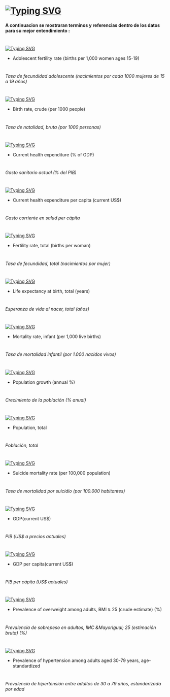 #
# [![Typing SVG](https://readme-typing-svg.demolab.com?font=Cinzel&size=35&pause=50000&color=6C29F7&width=500&lines=D+i+c+c+i+o+n+a+r+i+o)](https://git.io/typing-svg)


#### A continuacion se mostraran  terminos  y referencias dentro de los datos para su mejor entendimiento :
# 

[![Typing SVG](https://readme-typing-svg.demolab.com?font=Rye&pause=100000&color=F7F7F7&width=455&lines=SP.ADO.TFRT)](https://git.io/typing-svg)
- Adolescent fertility rate (births per 1,000 women ages 15-19)
#
###### Tasa de fecundidad adolescente (nacimientos por cada 1000 mujeres de 15 a 19 años)
#
[![Typing SVG](https://readme-typing-svg.demolab.com?font=Rye&pause=100000&color=F7F7F7&width=455&lines=SP.DYN.CBRT.IN)](https://git.io/typing-svg)
- Birth rate, crude (per 1000 people)
#
###### Tasa de natalidad, bruta (por 1000 personas)
#
[![Typing SVG](https://readme-typing-svg.demolab.com?font=Rye&pause=100000&color=F7F7F7&width=455&lines=SH.XPD.CHEX.GD.ZS)](https://git.io/typing-svg)
- Current health expenditure (% of GDP)
#
###### Gasto sanitario actual (% del PIB)
#
[![Typing SVG](https://readme-typing-svg.demolab.com?font=Rye&pause=100000&color=F7F7F7&width=455&lines=SH.XPD.CHEX.PC.CD)](https://git.io/typing-svg)
- Current health expenditure per capita (current US$)
#
###### Gasto corriente en salud per cápita
#
[![Typing SVG](https://readme-typing-svg.demolab.com?font=Rye&pause=100000&color=F7F7F7&width=455&lines=SP.DYN.TFRT.IN)](https://git.io/typing-svg)
- Fertility rate, total (births per woman)
#
###### Tasa de fecundidad, total (nacimientos por mujer)
#
[![Typing SVG](https://readme-typing-svg.demolab.com?font=Rye&pause=100000&color=F7F7F7&width=455&lines=SP.DYN.LE00.IN)](https://git.io/typing-svg)
- Life expectancy at birth, total (years)
#
###### Esperanza de vida al nacer, total (años)
#
[![Typing SVG](https://readme-typing-svg.demolab.com?font=Rye&pause=100000&color=F7F7F7&width=455&lines=SP.DYN.IMRT.IN)](https://git.io/typing-svg)
- Mortality rate, infant (per 1,000 live births)
#
###### Tasa de mortalidad infantil (por 1.000 nacidos vivos)
#
[![Typing SVG](https://readme-typing-svg.demolab.com?font=Rye&pause=100000&color=F7F7F7&width=455&lines=SP.POP.GROW)](https://git.io/typing-svg)
- Population growth (annual %)
#
###### Crecimiento de la población (% anual)
#
[![Typing SVG](https://readme-typing-svg.demolab.com?font=Rye&pause=100000&color=F7F7F7&width=455&lines=SP.POP.TOTL)](https://git.io/typing-svg)
- Population, total
#
###### Población, total
#
[![Typing SVG](https://readme-typing-svg.demolab.com?font=Rye&pause=100000&color=F7F7F7&width=455&lines=SH.STA.SUIC.P5)](https://git.io/typing-svg)
- Suicide mortality rate (per 100,000 population)
#
###### Tasa de mortalidad por suicidio (por 100.000 habitantes)
#
[![Typing SVG](https://readme-typing-svg.demolab.com?font=Rye&pause=100000&color=F7F7F7&width=455&lines=NY.GDP.MKTP.CD)](https://git.io/typing-svg)
- GDP(current US$)
#
###### PIB (US$ a precios actuales)
#
[![Typing SVG](https://readme-typing-svg.demolab.com?font=Rye&pause=100000&color=F7F7F7&width=455&lines=NY.GDP.PCAP.CD)](https://git.io/typing-svg)
- GDP per capita(current US$)
#
###### PIB per cápita (US$ actuales)
#
[![Typing SVG](https://readme-typing-svg.demolab.com?font=Rye&pause=100000&color=F7F7F7&width=455&lines=NCD_BMI_25A)](https://git.io/typing-svg)
- Prevalence of overweight among adults, BMI &GreaterEqual; 25 (crude estimate) (%)
#
###### Prevalencia de sobrepeso en adultos, IMC &MayorIgual; 25 (estimación bruta) (%)
#
[![Typing SVG](https://readme-typing-svg.demolab.com?font=Rye&pause=100000&color=F7F7F7&width=455&lines=NCD_HYP_PREVALENCE_A)](https://git.io/typing-svg)
- Prevalence of hypertension among adults aged 30-79 years, age-standardized
#
###### Prevalencia de hipertensión entre adultos de 30 a 79 años, estandarizada por edad
#

